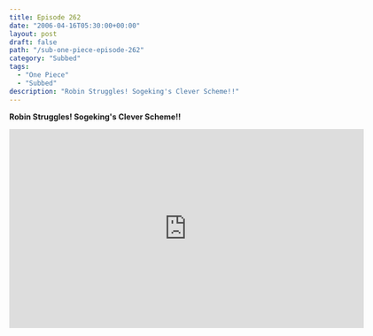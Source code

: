 ```yaml
---
title: Episode 262
date: "2006-04-16T05:30:00+00:00"
layout: post
draft: false
path: "/sub-one-piece-episode-262"
category: "Subbed"
tags:
  - "One Piece"
  - "Subbed"
description: "Robin Struggles! Sogeking's Clever Scheme!!"
---
```


**Robin Struggles! Sogeking's Clever Scheme!!**

<iframe width="640" height="360" src="https://www.rapidvideo.com/e/FXQHBZIJAD" frameborder="0" marginwidth=0 marginheight=0 scrolling=no allowfullscreen></iframe>

